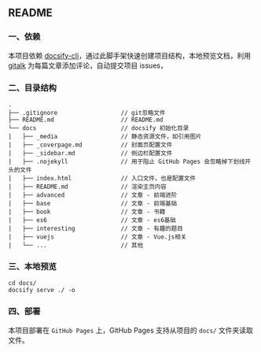 ## README

### 一、依赖

本项目依赖 [docsify-cli](https://www.npmjs.com/package/docsify-cli)，通过此脚手架快速创建项目结构，本地预览文档，利用 [gitalk](https://gitalk.github.io/) 为每篇文章添加评论，自动提交项目 issues，

### 二、目录结构

```
.
├── .gitignore                  // git忽略文件
├── README.md                   // README.md
└── docs                        // docsify 初始化目录
|   ├── _media                  // 静态资源文件，如引用图片
|   ├── _coverpage.md           // 封面页配置文件
|   ├── _sidebar.md             // 侧边栏配置文件
|   ├── .nojekyll               // 用于阻止 GitHub Pages 会忽略掉下划线开头的文件
|   ├── index.html              // 入口文件，也是配置文件
|   ├── README.md               // 渲染主页内容
|   ├── advanced                // 文章 - 前端进阶
|   ├── base                    // 文章 - 前端基础
|   ├── book                    // 文章 - 书籍
|   ├── es6                     // 文章 - es6基础
|   ├── interesting             // 文章 - 有趣的题目
|   ├── vuejs                   // 文章 - Vue.js相关
|   └── ...                     // 其他

```

### 三、本地预览

```
cd docs/
docsify serve ./ -o
```

### 四、部署

本项目部署在 `GitHub Pages` 上，GitHub Pages 支持从项目的 `docs/` 文件夹读取文件。

